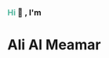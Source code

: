 <!-- ### Hi there 👋 -->
<h3> <p style="color:#54b79f; display:inline;" >Hi</p> 👋 , I'm </h3>
<h1> Ali Al Meamar </h1>
<!--
**alialmeamar/alialmeamar** is a ✨ _special_ ✨ repository because its `README.md` (this file) appears on your GitHub profile.

Here are some ideas to get you started:

- 🔭 I’m currently working on ...
- 🌱 I’m currently learning ...
- 👯 I’m looking to collaborate on ...
- 🤔 I’m looking for help with ...
- 💬 Ask me about ...
- 📫 How to reach me: ...
- 😄 Pronouns: ...
- ⚡ Fun fact: ...

-->
